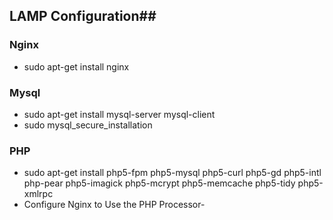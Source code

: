 
## LAMP Configuration##

### Nginx ###
- sudo apt-get install nginx 

### Mysql ###
- sudo apt-get install mysql-server mysql-client
- sudo mysql_secure_installation

### PHP ###
- sudo apt-get install php5-fpm php5-mysql php5-curl php5-gd php5-intl php-pear php5-imagick php5-mcrypt php5-memcache php5-tidy php5-xmlrpc 
- Configure Nginx to Use the PHP Processor-   